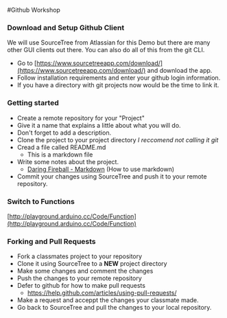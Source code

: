 #Github Workshop


### Download and Setup Github Client
We will use SourceTree from Atlassian for this Demo but there are many other GUI clients out there. You can also do all of this from the git CLI.

- Go to [https://www.sourcetreeapp.com/download/](https://www.sourcetreeapp.com/download/) and download the app.
- Follow installation requirements and enter your github login information.
- If you have a directory with git projects now would be the time to link it.


### Getting started
- Create a remote repository for your "Project"
- Give it a name that explains a little about what you will do.
- Don't forget to add a description.
- Clone the project to your project directory *I reccomend not calling it git*
- Cread a file called README.md
	- This is a markdown file
- Write some notes about the project.
	- [Daring Fireball - Markdown](https://daringfireball.net/projects/markdown/) (How to use markdown)
- Commit your changes using SourceTree and push it to your remote repository.

### Switch to Functions
[http://playground.arduino.cc/Code/Function](http://playground.arduino.cc/Code/Function)


### Forking and Pull Requests
- Fork a classmates project to your repository
- Clone it using SourceTree to a **NEW** project directory
- Make some changes and comment the changes
- Push the changes to your remote repository
- Defer to github for how to make pull requests
	- https://help.github.com/articles/using-pull-requests/
- Make a request and acceppt the changes your classmate made.
- Go back to SourceTree and pull the changes to your local repository.





